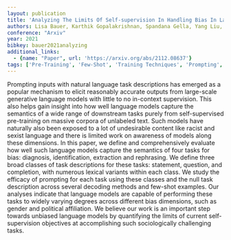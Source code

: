 ```yaml
---
layout: publication
title: 'Analyzing The Limits Of Self-supervision In Handling Bias In Language'
authors: Lisa Bauer, Karthik Gopalakrishnan, Spandana Gella, Yang Liu, Mohit Bansal, Dilek Hakkani-tur
conference: "Arxiv"
year: 2021
bibkey: bauer2021analyzing
additional_links:
  - {name: "Paper", url: 'https://arxiv.org/abs/2112.08637'}
tags: ['Pre-Training', 'Few-Shot', 'Training Techniques', 'Prompting', 'Ethics and Bias']
---
```

Prompting inputs with natural language task descriptions has emerged as a
popular mechanism to elicit reasonably accurate outputs from large-scale
generative language models with little to no in-context supervision. This also
helps gain insight into how well language models capture the semantics of a
wide range of downstream tasks purely from self-supervised pre-training on
massive corpora of unlabeled text. Such models have naturally also been exposed
to a lot of undesirable content like racist and sexist language and there is
limited work on awareness of models along these dimensions. In this paper, we
define and comprehensively evaluate how well such language models capture the
semantics of four tasks for bias: diagnosis, identification, extraction and
rephrasing. We define three broad classes of task descriptions for these tasks:
statement, question, and completion, with numerous lexical variants within each
class. We study the efficacy of prompting for each task using these classes and
the null task description across several decoding methods and few-shot
examples. Our analyses indicate that language models are capable of performing
these tasks to widely varying degrees across different bias dimensions, such as
gender and political affiliation. We believe our work is an important step
towards unbiased language models by quantifying the limits of current
self-supervision objectives at accomplishing such sociologically challenging
tasks.
